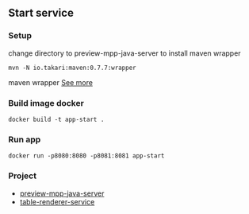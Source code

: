 ## Start service

### Setup
change directory to preview-mpp-java-server to install maven wrapper
```
mvn -N io.takari:maven:0.7.7:wrapper
```
maven wrapper [See more](https://github.com/takari/maven-wrapper.git)

### Build image docker
```
docker build -t app-start .
```

### Run app
```
docker run -p8080:8080 -p8081:8081 app-start
```

### Project 
- [preview-mpp-java-server](https://github.com/tunghoang/preview-mpp-java-server.git)
- [table-renderer-service](https://github.com/trung24012001/table-renderer-service.git)


